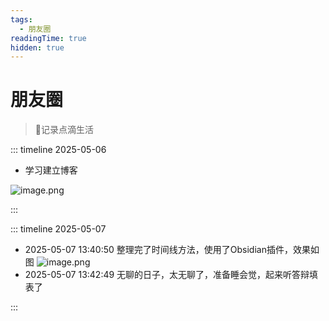 ```yaml
---
tags:
  - 朋友圈
readingTime: true
hidden: true
---
```

# 朋友圈

> 📝记录点滴生活

::: timeline 2025-05-06

- 学习建立博客

![image.png](https://imgsbo.oss-cn-shanghai.aliyuncs.com/undefined20250506210652838.png)




:::

::: timeline 2025-05-07

- 2025-05-07 13:40:50
	 整理完了时间线方法，使用了Obsidian插件，效果如图
	 ![image.png](https://imgsbo.oss-cn-shanghai.aliyuncs.com/undefined20250507134221089.png)
- 2025-05-07 13:42:49
	无聊的日子，太无聊了，准备睡会觉，起来听答辩填表了





:::